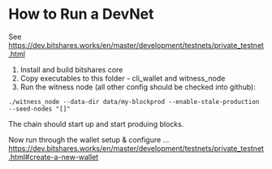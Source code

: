 
# How to Run a DevNet

See https://dev.bitshares.works/en/master/development/testnets/private_testnet.html

1. Install and build bitshares core
2. Copy executables to this folder - cli_wallet and witness_node
3. Run the witness node (all other config should be checked into github):

```
./witness_node --data-dir data/my-blockprod --enable-stale-production --seed-nodes "[]"
```

The chain should start up and start produing blocks.

Now run through the wallet setup & configure ...  https://dev.bitshares.works/en/master/development/testnets/private_testnet.html#create-a-new-wallet





